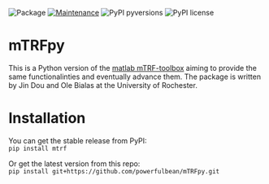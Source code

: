 ![Package](https://github.com/powerfulbean/mTRFpy/workflows/Python%20package/badge.svg)
[![Maintenance](https://img.shields.io/badge/Maintained%3F-yes-brightgreen.svg)](https://github.com/powefulbean/mTRFpy/graphs/commit-activity)
![PyPI pyversions](https://img.shields.io/badge/python-%3E%3D3.8-blue)
![PyPI license](https://img.shields.io/badge/license-MIT-brightgreen)

# mTRFpy
This is a Python version of the [matlab mTRF-toolbox](https://github.com/mickcrosse/mTRF-Toolbox
) aiming to provide the same functionalinties and eventually advance them. The package is written by Jin Dou and Ole Bialas at the University of Rochester.

# Installation
You can get the stable release from PyPI:\
``` pip install mtrf ```

Or get the latest version from this repo:\
```pip install git+https://github.com/powerfulbean/mTRFpy.git```

